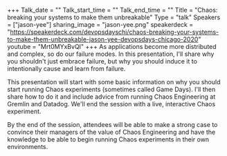 +++
Talk_date = ""
Talk_start_time = ""
Talk_end_time = ""
Title = "Chaos: breaking your systems to make them unbreakable"
Type = "talk"
Speakers = ["jason-yee"]
sharing_image = "jason-yee.png"
speakerdeck = "https://speakerdeck.com/devopsdayschi/chaos-breaking-your-systems-to-make-them-unbreakable-jason-yee-devopsdays-chicago-2020"
youtube = "Mrt0MYxBvQI"
+++
As applications become more distributed and complex, so do our failure modes. In this presentation, I'll share why you shouldn't just embrace failure, but why you should induce it to intentionally cause and learn from failure.

This presentation will start with some basic information on why you should start running Chaos experiments (sometimes called Game Days). I'll then share how to do it and include advice from running Chaos Engineering at Gremlin and Datadog. We'll end the session with a live, interactive Chaos experiment.

By the end of the session, attendees will be able to make a strong case to convince their managers of the value of Chaos Engineering and have the knowledge to be able to begin running Chaos experiments in their own environments.
